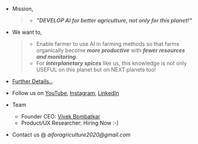 


- Mission,   
  > - ***"DEVELOP AI for better agriculture, not only for this planet!"***   

- We want to, 
  > - Enable farmer to use AI in farming methods so that farms organically become ***more productive*** with ***fewer resources and monitoring***. 
  > - For ***interplanetary spices*** like us, this knowledge is not only USEFUL on this planet but on NEXT planets too!


- [Further Details..](./ai_for_agriculture.md).

- Follow us on [YouTube](https://www.youtube.com/playlist?list=PLajIi55-KLYcZlos3vRQ9Omi4RynH780h), [Instagram](https://www.instagram.com/ai_for_agriculture/), [LinkedIn](https://www.linkedin.com/company/ai-for-agriculture)

- Team   
  - Founder CEO: [Vivek Bombatkar](https://www.linkedin.com/today/author/vivek-bombatkar) 
  - Product/UX Researcher: Hiring Now :-)

- Contact us @ _aiforagriculture2020@gmail.com_  

